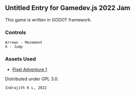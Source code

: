 ## Untitled Entry for Gamedev.js 2022 Jam

This game is written in GODOT framework.

### Controls
```
Arrows - Movement
X - Jump
```

### Assets Used
- [Pixel Adventure 1](https://pixelfrog-assets.itch.io/pixel-adventure-1)

Distributed under GPL 3.0.

```Indrajith K L, 2022```
